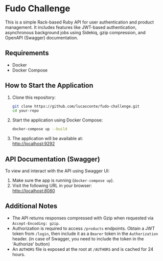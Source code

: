 # Fudo Challenge

This is a simple Rack-based Ruby API for user authentication and product management. It includes features like JWT-based authentication, asynchronous background jobs using Sidekiq, gzip compression, and OpenAPI (Swagger) documentation.

## Requirements

- Docker
- Docker Compose

## How to Start the Application

1. Clone this repository:

   ```bash
   git clone https://github.com/lucasconte/fudo-challenge.git
   cd your-repo
   ```

2. Start the application using Docker Compose:

   ```bash
   docker-compose up --build
   ```

3. The application will be available at:  
   [http://localhost:9292](http://localhost:9292)

## API Documentation (Swagger)

To view and interact with the API using Swagger UI:

1. Make sure the app is running (`docker-compose up`).
2. Visit the following URL in your browser:  
   [http://localhost:8080](http://localhost:8080)

## Additional Notes

- The API returns responses compressed with Gzip when requested via `Accept-Encoding: gzip`.
- Authorization is required to access `/products` endpoints. Obtain a JWT token from `/login`, then include it as a `Bearer` token in the `Authorization` header. (in case of Swagger, you need to include the token in the 'Authorize' button)
- An `AUTHORS` file is exposed at the root at `/AUTHORS` and is cached for 24 hours.
